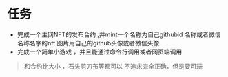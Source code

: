 # 任务
- 完成一个主网NFT的发布合约 ,并mint一个名称为自己githubid 名称或者微信名称名字的nft  图片用自己的github头像或者微信头像
- 完成一个简单小游戏 ，并且能通过命令行调用或者网页端调用
> 和合约比大小 ，石头剪刀布等都可以 不追求完全正确，但是要可玩
